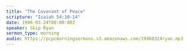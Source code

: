 ```yaml
---
title: "The Covenant of Peace"
scripture: "Isaiah 54:10-14"
date: 1996-03-24T00:00:00Z
speaker: Skip Ryan
sermon_type: morning
audio: https://pcpcmorningsermons.s3.amazonaws.com/19960324ryan.mp3 
---
```



